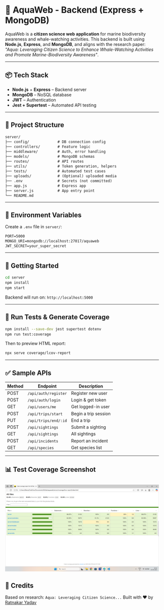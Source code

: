 # 🌊 AquaWeb - Backend (Express + MongoDB)

AquaWeb is a **citizen science web application** for marine biodiversity awareness and whale-watching activities. This backend is built using **Node.js**, **Express**, and **MongoDB**, and aligns with the research paper: _"Aqua: Leveraging Citizen Science to Enhance Whale-Watching Activities and Promote Marine-Biodiversity Awareness"_.

---

## 📦 Tech Stack
- **Node.js** + **Express** – Backend server
- **MongoDB** – NoSQL database
- **JWT** – Authentication
- **Jest + Supertest** – Automated API testing

---

## 📁 Project Structure
```
server/
├── config/             # DB connection config
├── controllers/        # Feature logic
├── middleware/         # Auth, error handling
├── models/             # MongoDB schemas
├── routes/             # API routes
├── utils/              # Token generation, helpers
├── tests/              # Automated test cases
├── uploads/            # (Optional) uploaded media
├── .env                # Secrets (not committed)
├── app.js              # Express app
├── server.js           # App entry point
└── README.md
```

---

## 🔐 Environment Variables
Create a `.env` file in `server/`:
```env
PORT=5000
MONGO_URI=mongodb://localhost:27017/aquaweb
JWT_SECRET=your_super_secret
```

---

## 🚀 Getting Started
```bash
cd server
npm install
npm start
```

Backend will run on: `http://localhost:5000`

---

## 🧪 Run Tests & Generate Coverage
```bash
npm install --save-dev jest supertest dotenv
npm run test:coverage
```

Then to preview HTML report:
```bash
npx serve coverage/lcov-report
```

---

## ✅ Sample APIs
| Method | Endpoint              | Description          |
|--------|-----------------------|----------------------|
| POST   | `/api/auth/register` | Register new user    |
| POST   | `/api/auth/login`    | Login & get token    |
| GET    | `/api/users/me`      | Get logged-in user   |
| POST   | `/api/trips/start`   | Begin a trip session |
| PUT    | `/api/trips/end/:id` | End a trip           |
| POST   | `/api/sightings`     | Submit a sighting    |
| GET    | `/api/sightings`     | All sightings        |
| POST   | `/api/incidents`     | Report an incident   |
| GET    | `/api/species`       | Get species list     |

---

## 📊 Test Coverage Screenshot
![Coverage Screenshot](coverage/Screenshot.png)
---

## 🧠 Credits
Based on research: `Aqua: Leveraging Citizen Science...`
Built with ❤️ by [Ratnakar Yadav](https://github.com/ratn7921)
